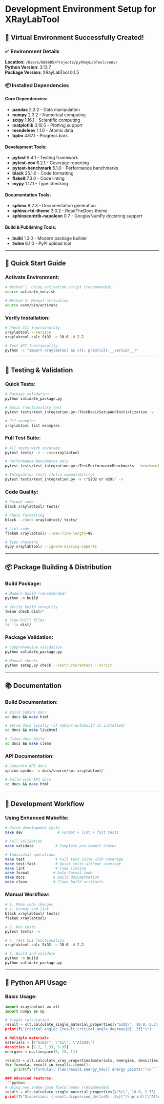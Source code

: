 # Development Environment Setup for XRayLabTool

## 🎉 Virtual Environment Successfully Created!

### ✅ Environment Details

**Location:** `/Users/b80985/Projects/pyXRayLabTool/venv/`  
**Python Version:** 3.13.7  
**Package Version:** XRayLabTool 0.1.5  

### 📦 Installed Dependencies

#### Core Dependencies:
- **pandas** 2.3.2 - Data manipulation
- **numpy** 2.3.2 - Numerical computing  
- **scipy** 1.16.1 - Scientific computing
- **matplotlib** 3.10.5 - Plotting support
- **mendeleev** 1.1.0 - Atomic data
- **tqdm** 4.67.1 - Progress bars

#### Development Tools:
- **pytest** 8.4.1 - Testing framework
- **pytest-cov** 6.2.1 - Coverage reporting
- **pytest-benchmark** 5.1.0 - Performance benchmarks
- **black** 25.1.0 - Code formatting
- **flake8** 7.3.0 - Code linting
- **mypy** 1.17.1 - Type checking

#### Documentation Tools:
- **sphinx** 8.2.3 - Documentation generation
- **sphinx-rtd-theme** 3.0.2 - ReadTheDocs theme
- **sphinxcontrib-napoleon** 0.7 - Google/NumPy docstring support

#### Build & Publishing Tools:
- **build** 1.3.0 - Modern package builder
- **twine** 6.1.0 - PyPI upload tool

---

## 🚀 Quick Start Guide

### Activate Environment:
```bash
# Method 1: Using activation script (recommended)
source activate_venv.sh

# Method 2: Manual activation
source venv/bin/activate
```

### Verify Installation:
```bash
# Check CLI functionality
xraylabtool --version
xraylabtool calc SiO2 -e 10.0 -d 2.2

# Test API functionality
python -c "import xraylabtool as xlt; print(xlt.__version__)"
```

---

## 🧪 Testing & Validation

### Quick Tests:
```bash
# Package validation
python validate_package.py

# Basic functionality test
pytest tests/test_integration.py::TestBasicSetupAndInitialization -v

# CLI examples
xraylabtool list examples
```

### Full Test Suite:
```bash
# All tests with coverage
pytest tests/ -v --cov=xraylabtool

# Performance benchmarks only
pytest tests/test_integration.py::TestPerformanceBenchmarks --benchmark-only -v

# Integration tests (Julia compatibility)
pytest tests/test_integration.py -k \"SiO2 or H2O\" -v
```

### Code Quality:
```bash
# Format code
black xraylabtool/ tests/

# Check formatting
black --check xraylabtool/ tests/

# Lint code
flake8 xraylabtool/ --max-line-length=88

# Type checking
mypy xraylabtool/ --ignore-missing-imports
```

---

## 📦 Package Building & Distribution

### Build Package:
```bash
# Modern build (recommended)
python -m build

# Verify build integrity
twine check dist/*

# View built files
ls -la dist/
```

### Package Validation:
```bash
# Comprehensive validation
python validate_package.py

# Manual checks
python setup.py check --restructuredtext --strict
```

---

## 📚 Documentation

### Build Documentation:
```bash
# Build Sphinx docs
cd docs && make html

# Serve docs locally (if sphinx-autobuild is installed)
cd docs && make livehtml

# Clean docs build
cd docs && make clean
```

### API Documentation:
```bash
# Generate API docs
sphinx-apidoc -o docs/source/api xraylabtool/

# Build with API docs
cd docs && make html
```

---

## 🔄 Development Workflow

### Using Enhanced Makefile:
```bash
# Quick development cycle
make dev                # Format + lint + fast tests

# Full validation
make validate          # Complete pre-commit checks

# Individual operations
make test              # Full test suite with coverage
make test-fast         # Quick tests without coverage
make lint              # Code linting
make format           # Auto-format code
make docs             # Build documentation
make clean            # Clean build artifacts
```

### Manual Workflow:
```bash
# 1. Make code changes
# 2. Format and lint
black xraylabtool/ tests/
flake8 xraylabtool/

# 3. Run tests
pytest tests/ -v

# 4. Test CLI functionality
xraylabtool calc SiO2 -e 10.0 -d 2.2

# 5. Build and validate
python -m build
python validate_package.py
```

---

## 🐍 Python API Usage

### Basic Usage:
```python
import xraylabtool as xlt
import numpy as np

# Single calculation
result = xlt.calculate_single_material_properties(\"SiO2\", 10.0, 2.2)
print(f\"Critical angle: {result.critical_angle_degrees[0]:.3f}°\")

# Multiple materials
materials = [\"SiO2\", \"Si\", \"Al2O3\"]
densities = [2.2, 2.33, 3.95]
energies = np.linspace(5, 15, 11)

results = xlt.calculate_xray_properties(materials, energies, densities)
for formula, result in results.items():
    print(f\"{formula}: {len(result.energy_kev)} energy points\")\n```

### Advanced Features:
```python
# Using new snake_case field names (recommended)
result = xlt.calculate_single_material_properties(\"Si\", 10.0, 2.33)
print(f\"Dispersion: {result.dispersion_delta[0]:.2e}\")\nprint(f\"Attenuation: {result.attenuation_length_cm[0]:.3f} cm\")\n\n# Energy range calculations\nenergies = np.logspace(np.log10(1), np.log10(30), 100)\nresult = xlt.calculate_single_material_properties(\"SiO2\", energies, 2.2)\nprint(f\"Energy range: {result.energy_kev[0]:.1f} - {result.energy_kev[-1]:.1f} keV\")\n```\n\n---\n\n## 🖥️ CLI Usage Examples\n\n### Single Material:\n```bash\n# Basic calculation\nxraylabtool calc SiO2 -e 10.0 -d 2.2\n\n# Multiple energies\nxraylabtool calc Si -e 5.0,10.0,15.0 -d 2.33\n\n# Energy range with CSV output\nxraylabtool calc Al2O3 -e 5-15:11 -d 3.95 -o results.csv\n```\n\n### Batch Processing:\n```bash\n# Create materials file\ncat > materials.csv << EOF\nformula,density,energy\nSiO2,2.2,10.0\nSi,2.33,\"5.0,10.0,15.0\"\nAl2O3,3.95,10.0\nEOF\n\n# Process batch\nxraylabtool batch materials.csv -o results.csv --workers 4\n```\n\n### Utilities:\n```bash\n# Unit conversions\nxraylabtool convert energy 8.048,10.0,12.4 --to wavelength\n\n# Formula analysis\nxraylabtool formula Ca10P6O26H2 --verbose\nxraylabtool atomic Si,Al,Fe\n\n# Bragg diffraction\nxraylabtool bragg -d 3.14,2.45,1.92 -e 8.048\n\n# Reference information\nxraylabtool list constants\nxraylabtool list fields\nxraylabtool list examples\n```\n\n---\n\n## 🔧 Troubleshooting\n\n### Common Issues:\n\n1. **Virtual Environment Not Activated:**\n   ```bash\n   source venv/bin/activate  # or use activate_venv.sh\n   ```\n\n2. **Missing Dependencies:**\n   ```bash\n   pip install -e .[dev,docs]  # Reinstall with all extras\n   ```\n\n3. **CLI Not Found:**\n   ```bash\n   pip install -e .  # Reinstall in editable mode\n   which xraylabtool  # Should show path in venv\n   ```\n\n4. **Import Errors:**\n   ```bash\n   python -c \"import xraylabtool; print(xraylabtool.__file__)\"\n   # Should show path in project directory\n   ```\n\n5. **Test Failures:**\n   ```bash\n   pytest tests/ --tb=short  # Show shorter traceback\n   pytest tests/ -x  # Stop at first failure\n   ```\n\n### Performance Issues:\n```bash\n# Clear caches\npython -c \"from xraylabtool.core import clear_scattering_factor_cache; clear_scattering_factor_cache()\"\n\n# Benchmark performance\npytest tests/test_integration.py::TestPerformanceBenchmarks --benchmark-only -v\n```\n\n---\n\n## 📋 Package Status\n\n**✅ Ready for Development**  \n**✅ Ready for Testing**  \n**✅ Ready for Documentation**  \n**✅ Ready for PyPI Publishing**  \n\n**Package Validation Results:**\n- ✅ Package structure validated\n- ✅ setup.py configuration correct\n- ✅ pyproject.toml configuration correct\n- ✅ Requirements files validated\n- ✅ MANIFEST.in validated\n- ✅ Version consistency verified\n- ✅ Build process successful\n- ✅ Package integrity verified with twine\n\n**Next Steps:**\n1. Continue development and testing\n2. Update documentation as needed\n3. Prepare for PyPI publishing when ready\n4. Set up GitHub Actions workflows\n\n---\n\n## 💡 Tips for Development\n\n1. **Use the activation script:** `source activate_venv.sh` provides a nice overview\n2. **Leverage the Makefile:** Use `make dev`, `make test`, `make validate` for common tasks\n3. **Validate frequently:** Run `python validate_package.py` before major changes\n4. **Test CLI regularly:** Quick functionality checks with `xraylabtool calc SiO2 -e 10.0 -d 2.2`\n5. **Monitor performance:** Use benchmark tests to catch performance regressions\n\n**Happy developing! 🔬✨**"
